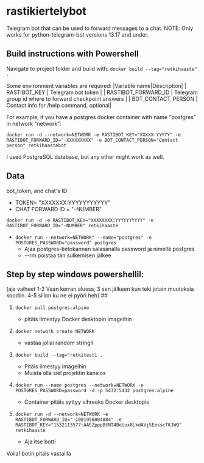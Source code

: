 # rastikiertelybot

Telegram bot that can be used to forward messages to a chat.
NOTE: Only works for python-telegram-bot versions 13.17 and under.

## Build instructions with Powershell

Navigate to project folder and build with:
`docker build --tag="retkihaaste" .`


Some environment variables are required:
|Variable name|Description|
| RASTIBOT_KEY | Telegram bot token |
| RASTIBOT_FORWARD_ID | Telegram group id where to forward checkpoint answers |
| BOT_CONTACT_PERSON | Contact info for /help command, optional|

For example, if you have a postgres docker container with name "postgres" in network "network": 

`docker run -d --network=NETWORK -e RASTIBOT_KEY="XXXXX:YYYYY" -e RASTIBOT_FORWARD_ID="-XXXXXXXXX" -e BOT_CONTACT_PERSON="Contact person" retkihaastebot`

I used PostgreSQL database, but any other might work as well.

## Data

bot_token, and chat's ID:
- TOKEN= "XXXXXXX:YYYYYYYYYYY"
- CHAT FORWARD ID = "-NUMBER" 

`docker run -d -e RASTIBOT_KEY="XXXXXXXX:YYYYYYYYYY" -e RASTIBOT_FORWARD_ID="-NUMBER" retkihaaste`


* `docker run --network=NETWORK" --name="postgres" -e POSTGRES_PASSWORD="password" postgres`
	- Ajaa postgres-tietokannan salasanalla password ja nimellä postgres
	- --rm poistaa tän sulkemisen jälkee


## Step by step windows powershellil: 
(aja vaiheet 1-2 Vaan kerran alussa, 3 sen jälkeen kun teki jotain muutoksia koodiin. 4-5 sillon ku ne ei pyöri heh) ##
 
1. `docker pull postgres:alpine` 
	- pitäis ilmestyy Docker desktopin imageihin
	
2. `docker network create NETWORK` 
	- vastaa jollai random stringil
		
3. `docker build --tag="retkitesti .`
	- Pitäis ilmestyy imageihin
	- Muista olla siel projektin kansios
	
4. `docker run --name postgres --network=NETWORK -e POSTGRES_PASSWORD=password -d -p 5432:5432 postgres:alpine`
	- Container pitäis syttyy vihreeks Docker desktopis
	
5. `docker run -d --network=NETWORK -e RASTIBOT_FORWARD_ID="-1001956004884" -e RASTIBOT_KEY="1532113577:AAEZpppBtNT4BoUux8LkdAVjSEesscTKJWQ" retkihaaste`
	- Aja itse botti

Voila! botin pitäis vastailla



